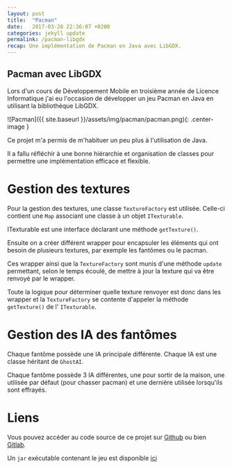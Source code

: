 ```yaml
---
layout: post
title:  "Pacman"
date:   2017-03-28 22:36:07 +0200
categories: jekyll update
permalink: /pacman-libgdx
recap: Une implémentation de Pacman en Java avec LibGDX.
---
```


Pacman avec LibGDX
------------------

Lors d'un cours de Développement Mobile en troisième année de Licence
Informatique j'ai eu l'occasion de développer un jeu Pacman en Java en
utilisant la bibliothèque LibGDX.

![Pacman]({{ site.baseurl }}/assets/img/pacman/pacman.png){: .center-image }

Ce projet m'a permis de m'habituer un peu plus à l'utilisation de Java.

Il a fallu réfléchir à une bonne hiérarchie et organisation de classes
pour permettre une implémentation efficace et flexible.

Gestion des textures
====================

Pour la gestion des textures, une classe `TextureFactory` est utilisée.
Celle-ci contient une `Map` associant une classe à un objet 
`ITexturable`.

ITexturable est une interface déclarant une méthode `getTexture()`.

Ensuite on a créer différent wrapper pour encapsuler les éléments qui
ont besoin de plusieurs textures, par exemple les fantômes ou le pacman.

Ces wrapper ainsi que la `TextureFactory` sont munis d'une méthode
`update` permettant, selon le temps écoulé, de mettre à jour la texture
qui va être renvoyé par le wrapper.

Toute la logique pour déterminer quelle texture renvoyer est donc dans
les wrapper et la `TextureFactory` se contente d'appeler la méthode
`getTexture()` de l' `ITexturable`.

Gestion des IA des fantômes
===========================

Chaque fantôme possède une IA principale différente. Chaque IA est une
classe héritant de `GhostAI`.

Chaque fantôme possède 3 IA différentes, une pour sortir de la maison,
une utilisée par défaut (pour chasser pacman) et une dernière utilisée
lorsqu'ils sont effrayés.

Liens
=====

Vous pouvez accéder au code source de ce projet sur
[Github](https://github.com/Yutsa/Pacman-libgdx) ou bien
[Gitlab](https://gitlab.com/Yutsa/pacman).

Un `jar` exécutable contenant le jeu est disponible
[ici](
https://mega.nz/#!W8oRES6a!De3bKbgupTIvSLUSLWVSnMikILIPtchJv8yo5pbkvyo
)